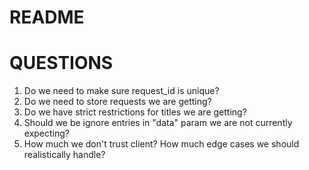 # README

# QUESTIONS

  1. Do we need to make sure request_id is unique?
  2. Do we need to store requests we are getting?
  3. Do we have strict restrictions for titles we are getting?
  4. Should we be ignore entries in "data" param we are not currently expecting?
  5. How much we don't trust client? How much edge cases we should realistically handle?
